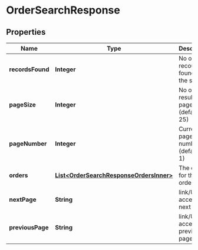 

# OrderSearchResponse


## Properties

| Name | Type | Description | Notes |
|------------ | ------------- | ------------- | -------------|
|**recordsFound** | **Integer** | No of recourds found for the search. |  [optional] |
|**pageSize** | **Integer** | No of results per page.(default is 25) |  [optional] |
|**pageNumber** | **Integer** | Current page number.(default is 1) |  [optional] |
|**orders** | [**List&lt;OrderSearchResponseOrdersInner&gt;**](OrderSearchResponseOrdersInner.md) | The details for the order. |  [optional] |
|**nextPage** | **String** | link/URL for accessing next page. |  [optional] |
|**previousPage** | **String** | link/URL for accessing previous page. |  [optional] |



